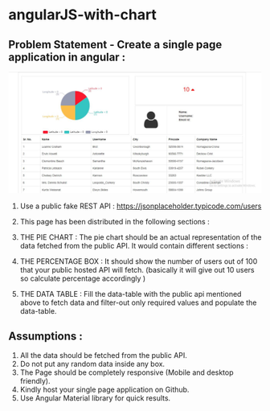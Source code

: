 # angularJS-with-chart


## Problem Statement - Create a single page application in angular :

![alt text](https://github.com/gauravjain024/angularJS-with-chart/blob/master/images/Capture.JPG?raw=true)

1. Use a public fake REST API : https://jsonplaceholder.typicode.com/users
2. This page has been distributed in the following sections :
3. THE PIE CHART : The pie chart should be an actual representation of the
data fetched from the public API. It would contain different sections :

4. THE PERCENTAGE BOX : It should show the number of users out of 100
that your public hosted API will fetch. (basically it will give out 10 users so
calculate percentage accordingly )

5. THE DATA TABLE : Fill the data-table with the public api mentioned above
to fetch data and filter-out only required values and populate the data-table.

## Assumptions :
1. All the data should be fetched from the public API.
2. Do not put any random data inside any box.
3. The Page should be completely responsive (Mobile and desktop friendly).
4. Kindly host your single page application on Github.
5. Use Angular Material library for quick results.